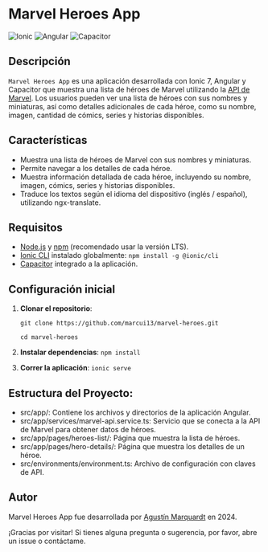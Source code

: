 # Marvel Heroes App

![Ionic](https://img.shields.io/badge/Ionic-7-blue) ![Angular](https://img.shields.io/badge/Angular-15-red) ![Capacitor](https://img.shields.io/badge/Capacitor-6-green)

## Descripción

`Marvel Heroes App` es una aplicación desarrollada con Ionic 7, Angular y Capacitor que muestra una lista de héroes de Marvel utilizando la [API de Marvel](https://developer.marvel.com/docs#!/public/getCreatorCollection_get_0). Los usuarios pueden ver una lista de héroes con sus nombres y miniaturas, así como detalles adicionales de cada héroe, como su nombre, imagen, cantidad de cómics, series y historias disponibles.

## Características

- Muestra una lista de héroes de Marvel con sus nombres y miniaturas.
- Permite navegar a los detalles de cada héroe.
- Muestra información detallada de cada héroe, incluyendo su nombre, imagen, cómics, series y historias disponibles.
- Traduce los textos según el idioma del dispositivo (inglés / español), utilizando ngx-translate.  

## Requisitos

- [Node.js](https://nodejs.org/) y [npm](https://www.npmjs.com/) (recomendado usar la versión LTS).
- [Ionic CLI](https://ionicframework.com/docs/cli) instalado globalmente: `npm install -g @ionic/cli`
- [Capacitor](https://capacitorjs.com/) integrado a la aplicación.

## Configuración inicial

1. **Clonar el repositorio**:
   ```
   git clone https://github.com/marcui13/marvel-heroes.git
   
   cd marvel-heroes
   ```
2. **Instalar dependencias**:
  `npm install`
  
3. **Correr la aplicación**:
  `ionic serve`
## **Estructura del Proyecto**:
- src/app/: Contiene los archivos y directorios de la aplicación Angular.
- src/app/services/marvel-api.service.ts: Servicio que se conecta a la API de Marvel para obtener datos de héroes.
- src/app/pages/heroes-list/: Página que muestra la lista de héroes.
- src/app/pages/hero-details/: Página que muestra los detalles de un héroe.
- src/environments/environment.ts: Archivo de configuración con claves de API.

## Autor
Marvel Heroes App fue desarrollada por [Agustín Marquardt](https://www.linkedin.com/in/agust%C3%ADn-marquardt-0015611b3/) en 2024.

¡Gracias por visitar! Si tienes alguna pregunta o sugerencia, por favor, abre un issue o contáctame.
